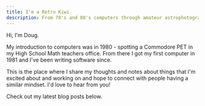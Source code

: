 ```yaml
---
title: I'm a Retro Kiwi
description: From 70's and 80's computers through amateur astrophotography to FPGA design and software drivers, I've been playing with computers and software since 1981.
---
```

Hi, I'm Doug.

My introduction to computers was in 1980 - spotting a Commodore PET in my High School Math teachers office. From there I got my first computer in 1981 and I've been writing software since.

This is the place where I share my thoughts and notes about things that I'm
excited about and working on and hope to connect with people having a similar
mindset. I'd love to hear from you!

Check out my latest blog posts below.
